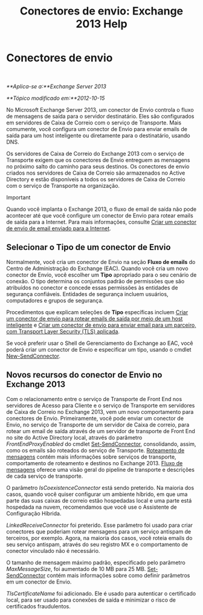 ﻿---
title: 'Conectores de envio: Exchange 2013 Help'
TOCTitle: Conectores de envio
ms:assetid: 6aa19a12-c7b2-4eac-a8dc-9a4d26919ac5
ms:mtpsurl: https://technet.microsoft.com/pt-br/library/Aa998662(v=EXCHG.150)
ms:contentKeyID: 50485880
ms.date: 05/22/2018
mtps_version: v=EXCHG.150
ms.translationtype: MT
---

# Conectores de envio

 

_**Aplica-se a:**Exchange Server 2013_

_**Tópico modificado em:**2012-10-15_

No Microsoft Exchange Server 2013, um conector de Envio controla o fluxo de mensagens de saída para o servidor destinatário. Eles são configurados em servidores de Caixa de Correio com o serviço de Transporte. Mais comumente, você configura um conector de Envio para enviar emails de saída para um host inteligente ou diretamente para o destinatário, usando DNS.

Os servidores de Caixa de Correio do Exchange 2013 com o serviço de Transporte exigem que os conectores de Envio entreguem as mensagens no próximo salto do caminho para seus destinos. Os conectores de envio criados nos servidores de Caixa de Correio são armazenados no Active Directory e estão disponíveis a todos os servidores de Caixa de Correio com o serviço de Transporte na organização.


> [!IMPORTANT]
> Quando você implanta o Exchange 2013, o fluxo de email de saída não pode acontecer até que você configure um conector de Envio para rotear emails de saída para a Internet. Para mais informações, consulte <A href="create-a-send-connector-for-email-sent-to-the-internet-exchange-2013-help.md">Criar um conector de envio de email enviado para a Internet</A>.



## Selecionar o Tipo de um conector de Envio

Normalmente, você cria um conector de Envio na seção **Fluxo de emails** do Centro de Administração do Exchange (EAC). Quando você cria um novo conector de Envio, você escolher um **Tipo** apropriado para o seu cenário de conexão. O tipo determina os conjuntos padrão de permissões que são atribuídos no conector e concede essas permissões às entidades de segurança confiáveis. Entidades de segurança incluem usuários, computadores e grupos de segurança.

Procedimentos que explicam seleções de **Tipo** específicas incluem [Criar um conector de envio para rotear emails de saída por meio de um host inteligente](create-a-send-connector-to-route-outbound-email-through-a-smart-host-exchange-2013-help.md) e [Criar um conector de envio para enviar email para um parceiro, com Transport Layer Security (TLS) aplicada](create-a-send-connector-to-send-email-to-a-partner-with-transport-layer-security-tls-applied-exchange-2013-help.md).

Se você preferir usar o Shell de Gerenciamento do Exchange ao EAC, você poderá criar um conector de Envio e especificar um tipo, usando o cmdlet [New-SendConnector](https://technet.microsoft.com/pt-br/library/aa998936\(v=exchg.150\)).

## Novos recursos do conector de Envio no Exchange 2013

Com o relacionamento entre o serviço de Transporte de Front End nos servidores de Acesso para Cliente e o serviço de Transporte em servidores de Caixa de Correio no Exchange 2013, vem um novo comportamento para conectores de Envio. Primeiramente, você pode enviar um conector de Envio, no serviço de Transporte de um servidor de Caixa de correio, para rotear um email de saída através de um servidor de transporte de Front End no site do Active Directory local, através do parâmetro *FrontEndProxyEnabled* do cmdlet [Set-SendConnector](https://technet.microsoft.com/pt-br/library/aa998294\(v=exchg.150\)), consolidando, assim, como os emails são roteados do serviço de Transporte. [Roteamento de mensagens](mail-routing-exchange-2013-help.md) contém mais informações sobre serviços de transporte, comportamento de roteamento e destinos no Exchange 2013. [Fluxo de mensagens](mail-flow-exchange-2013-help.md) oferece uma visão geral do pipeline de transporte e descrições de cada serviço de transporte.

O parâmetro *IsCoexistenceConnector* está sendo preterido. Na maioria dos casos, quando você quiser configurar um ambiente híbrido, em que uma parte das suas caixas de correio estão hospedadas local e uma parte está hospedada na nuvem, recomendamos que você use o Assistente de Configuração Híbrida.

*LinkedReceiveConnector* foi preterido. Esse parâmetro foi usado para criar conectores que poderiam rotear mensagens para um serviço antispam de terceiros, por exemplo. Agora, na maioria dos casos, você roteia emails do seu serviço antispam, através do seu registro MX e o comportamento de conector vinculado não é necessário.

O tamanho de mensagem máximo padrão, especificado pelo parâmetro *MaxMessageSize*, foi aumentado de 10 MB para 25 MB. [Set-SendConnector](https://technet.microsoft.com/pt-br/library/aa998294\(v=exchg.150\)) contém mais informações sobre como definir parâmetros em um conector de Envio.

*TlsCertificateName* foi adicionado. Ele é usado para autenticar o certificado local, para ser usado para conexões de saída e minimizar o risco de certificados fraudulentos.

